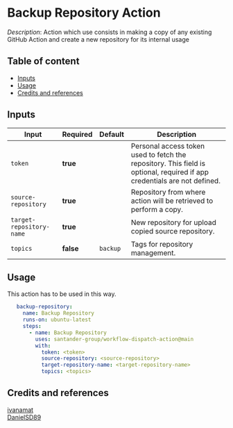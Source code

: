 # Backup Repository Action

_Description_: Action which use consists in 
making a copy of any existing GitHub Action 
and create a new repository for its internal usage

## Table of content

* [Inputs](#inputs)
* [Usage](#usage)
* [Credits and references](#credits-and-references)

## Inputs

| Input                    | Required  | Default  | Description                                                                                                             |
|--------------------------|-----------|----------|-------------------------------------------------------------------------------------------------------------------------|
| `token`                  | **true**  |          | Personal access token used to fetch the repository. This field is optional, required if app credentials are not defined.|
| `source-repository`      | **true**  |          | Repository from where action will be retrieved to perform a copy.                                                       |
| `target-repository-name` | **true**  |          | New repository for upload copied source repository.                                                                     |
| `topics`                 | **false** | `backup` | Tags for repository management.                                                                                         |

## Usage

This action has to be used in this way.

```yaml
   backup-repository:
     name: Backup Repository
     runs-on: ubuntu-latest
     steps:
       - name: Backup Repository
         uses: santander-group/workflow-dispatch-action@main
         with:
           token: <token>
           source-repository: <source-repository>
           target-repository-name: <target-repository-name>
           topics: <topics>
```          

## Credits and references

[ivanamat](https://github.com/ivanamat)\
[DanielSD89](https://github.com/DanielSD89)
